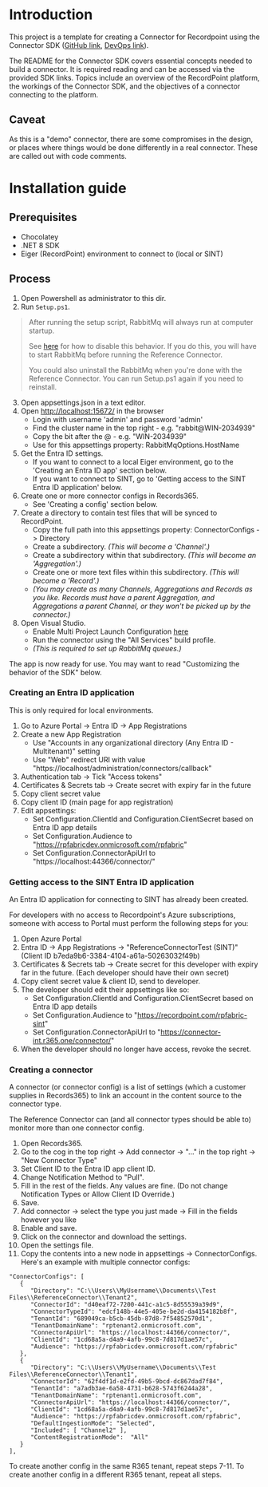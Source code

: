 # Introduction 
This project is a template for creating a Connector for Recordpoint using the Connector SDK ([GitHub link][github-link], [DevOps link][devops-link]). 

The README for the Connector SDK covers essential concepts needed to build a connector. It is required reading and can be accessed via the provided SDK links. Topics include an overview of the RecordPoint platform, the workings of the Connector SDK, and the objectives of a connector connecting to the platform.

## Caveat

As this is a "demo" connector, there are some compromises in the design, or places where things would be done differently in a real connector. 
These are called out with code comments.

# Installation guide

## Prerequisites
- Chocolatey
- .NET 8 SDK
- Eiger (RecordPoint) environment to connect to (local or SINT)

## Process 

1. Open Powershell as administrator to this dir.
2. Run `Setup.ps1`.

> After running the setup script, RabbitMq will always run at computer startup.
> 
> See [here][rabbitmq-service] for how to disable this behavior. If you do this, you will have to start RabbitMq before running the Reference Connector.
>
> You could also uninstall the RabbitMq when you're done with the Reference Connector. You can run Setup.ps1 again if you need to reinstall.

3. Open appsettings.json in a text editor.
4. Open [http://localhost:15672/][rabbitmq-localhost] in the browser
   - Login with username 'admin' and password 'admin'
   - Find the cluster name in the top right - e.g. "rabbit@WIN-2034939"
   - Copy the bit after the @ - e.g. "WIN-2034939"
   - Use for this appsettings property: RabbitMqOptions.HostName
5. Get the Entra ID settings. 
   - If you want to connect to a local Eiger environment, go to the 'Creating an Entra ID app' section below.
   - If you want to connect to SINT, go to 'Getting access to the SINT Entra ID application' below.
6. Create one or more connector configs in Records365. 
   - See 'Creating a config' section below.
7. Create a directory to contain test files that will be synced to RecordPoint.
   - Copy the full path into this appsettings property: ConnectorConfigs -> Directory
   - Create a subdirectory. *(This will become a 'Channel'.)*
   - Create a subdirectory within that subdirectory. *(This will become an 'Aggregation'.)*
   - Create one or more text files within this subdirectory. *(This will become a 'Record'.)*
   - *(You may create as many Channels, Aggregations and Records as you like. Records must have a parent Aggregation, and Aggregations a parent Channel, or they won't be picked up by the connector.)*
8. Open Visual Studio.
   - Enable Multi Project Launch Configuration [here][multi-project-launch]
   - Run the connector using the "All Services" build profile.
   - *(This is required to set up RabbitMq queues.)*

The app is now ready for use. 
You may want to read "Customizing the behavior of the SDK" below.

### Creating an Entra ID application 
This is only required for local environments. 

1. Go to Azure Portal -> Entra ID -> App Registrations
2. Create a new App Registration 
   - Use "Accounts in any organizational directory (Any Entra ID - Multitenant)" setting 
   - Use "Web" redirect URI with value "https://localhost/administration/connectors/callback"
3. Authentication tab -> Tick "Access tokens"
4. Certificates & Secrets tab -> Create secret with expiry far in the future
5. Copy client secret value
6. Copy client ID (main page for app registration)
7. Edit appsettings:
   - Set Configuration.ClientId and Configuration.ClientSecret based on Entra ID app details
   - Set Configuration.Audience to "https://rpfabricdev.onmicrosoft.com/rpfabric"
   - Set Configuration.ConnectorApiUrl to "https://localhost:44366/connector/"

### Getting access to the SINT Entra ID application
An Entra ID application for connecting to SINT has already been created.

For developers with no access to Recordpoint's Azure subscriptions, someone with access to Portal must perform the following steps for you:

1. Open Azure Portal 
2. Entra ID -> App Registrations -> "ReferenceConnectorTest (SINT)" (Client ID b7eda9b6-3384-4104-a61a-50263032f49b)
3. Certificates & Secrets tab -> Create secret for this developer with expiry far in the future. (Each developer should have their own secret)
4. Copy client secret value & client ID, send to developer.
5. The developer should edit their appsettings like so:
   - Set Configuration.ClientId and Configuration.ClientSecret based on Entra ID app details
   - Set Configuration.Audience to "https://recordpoint.com/rpfabric-sint"
   - Set Configuration.ConnectorApiUrl to "https://connector-int.r365.one/connector/"
6. When the developer should no longer have access, revoke the secret. 

### Creating a connector

A connector (or connector config) is a list of settings (which a customer supplies in Records365) to link an account in the content source to the connector type.

The Reference Connector can (and all connector types should be able to) monitor more than one connector config.

1. Open Records365.
2. Go to the cog in the top right -> Add connector -> "..." in the top right -> "New Connector Type"
3. Set Client ID to the Entra ID app client ID.
4. Change Notification Method to "Pull".
5. Fill in the rest of the fields. Any values are fine. (Do not change Notification Types or Allow Client ID Override.)
6. Save. 
7. Add connector -> select the type you just made -> Fill in the fields however you like
8. Enable and save.
9. Click on the connector and download the settings.
10. Open the settings file.
11. Copy the contents into a new node in appsettings -> ConnectorConfigs. Here's an example with multiple connector configs:
```
"ConnectorConfigs": [
   {
      "Directory": "C:\\Users\\MyUsername\\Documents\\Test Files\\ReferenceConnector\\Tenant2",
      "ConnectorId": "d40eaf72-7200-441c-a1c5-8d55539a39d9",
      "ConnectorTypeId": "edcf148b-44e5-405e-be2d-da4154182b8f",
      "TenantId": "689049ca-b5cb-45db-87d8-7f54852570d1",
      "TenantDomainName": "rptenant2.onmicrosoft.com",
      "ConnectorApiUrl": "https://localhost:44366/connector/",
      "ClientId": "1cd68a5a-d4a9-4afb-99c8-7d817d1ae57c",
      "Audience": "https://rpfabricdev.onmicrosoft.com/rpfabric"
   },
   {
      "Directory": "C:\\Users\\MyUsername\\Documents\\Test Files\\ReferenceConnector\\Tenant1",
      "ConnectorId": "62f4df1d-e2fd-49b5-9bcd-dc867dad7f84",
      "TenantId": "a7adb3ae-6a58-4731-b628-5743f6244a28",
      "TenantDomainName": "rptenant1.onmicrosoft.com",
      "ConnectorApiUrl": "https://localhost:44366/connector/",
      "ClientId": "1cd68a5a-d4a9-4afb-99c8-7d817d1ae57c",
      "Audience": "https://rpfabricdev.onmicrosoft.com/rpfabric",
      "DefaultIngestionMode": "Selected",
      "Included": [ "Channel2" ],
      "ContentRegistrationMode":  "All"
   }
],
```

To create another config in the same R365 tenant, repeat steps 7-11.
To create another config in a different R365 tenant, repeat all steps.

[github-link]: https://github.com/RecordPoint/RecordPoint.Connectors.SDK
[devops-link]: https://dev.azure.com/recordpoint/Connectors/_git/RecordPoint.Connectors.SDK
[reference-connector]: https://dev.azure.com/recordpoint/Connectors/_git/RecordPoint.Connectors.SDK?path=/ReferenceConnector
[sdk-reference-connector-confluence]: https://records.atlassian.net/wiki/spaces/CSG/pages/2506194947/SDK+Reference+Connector
[rabbitmq-service]: https://www.rabbitmq.com/docs/man/rabbitmq-service.8
[rabbitmq-localhost]: http://localhost:15672/
[multi-project-launch]: https://devblogs.microsoft.com/visualstudio/multi-project-launch-configuration/
